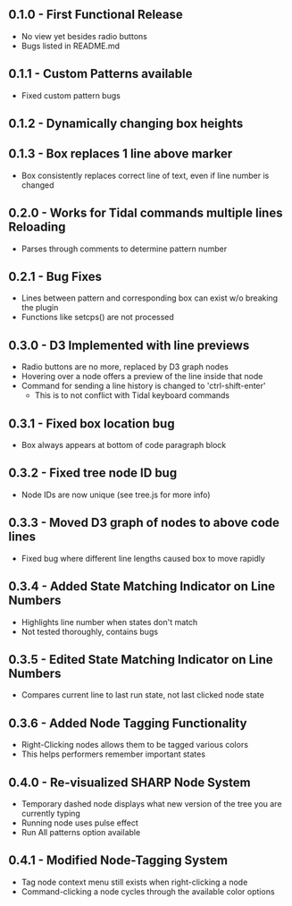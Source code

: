 ## 0.1.0 - First Functional Release
* No view yet besides radio buttons
* Bugs listed in README.md

## 0.1.1 - Custom Patterns available
* Fixed custom pattern bugs

## 0.1.2 - Dynamically changing box heights

## 0.1.3 - Box replaces 1 line above marker
* Box consistently replaces correct line of text, even if line number is changed

## 0.2.0 - Works for Tidal commands multiple lines Reloading
* Parses through comments to determine pattern number

## 0.2.1 - Bug Fixes
* Lines between pattern and corresponding box can exist w/o breaking the plugin
* Functions like setcps() are not processed

## 0.3.0 - D3 Implemented with line previews
* Radio buttons are no more, replaced by D3 graph nodes
* Hovering over a node offers a preview of the line inside that node
* Command for sending a line history is changed to 'ctrl-shift-enter'
  * This is to not conflict with Tidal keyboard commands

## 0.3.1 - Fixed box location bug
* Box always appears at bottom of code paragraph block

## 0.3.2 - Fixed tree node ID bug
* Node IDs are now unique (see tree.js for more info)

## 0.3.3 - Moved D3 graph of nodes to above code lines
* Fixed bug where different line lengths caused box to move rapidly

## 0.3.4 - Added State Matching Indicator on Line Numbers
* Highlights line number when states don't match
* Not tested thoroughly, contains bugs

## 0.3.5 - Edited State Matching Indicator on Line Numbers
* Compares current line to last run state, not last clicked node state

## 0.3.6 - Added Node Tagging Functionality
* Right-Clicking nodes allows them to be tagged various colors
* This helps performers remember important states

## 0.4.0 - Re-visualized SHARP Node System
* Temporary dashed node displays what new version of the tree you are currently typing
* Running node uses pulse effect
* Run All patterns option available

## 0.4.1 - Modified Node-Tagging System
* Tag node context menu still exists when right-clicking a node
* Command-clicking a node cycles through the available color options
